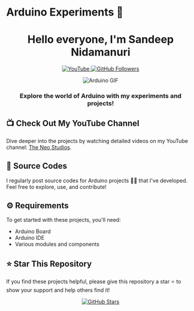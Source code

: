 # Arduino Experiments 🚀

<h1 align="center">Hello everyone, I'm Sandeep Nidamanuri</h1>

<p align="center">
  <a href="https://www.youtube.com/@theneostudios" target="_blank">
    <img src="https://img.shields.io/badge/YouTube-The%20Neo%20Studios-red?style=for-the-badge&logo=youtube" alt="YouTube">
  </a>
  <a href="https://github.com/SandeepNidamanuri" target="_blank">
    <img src="https://img.shields.io/github/followers/SandeepNidamanuri?style=for-the-badge" alt="GitHub Followers">
  </a>
</p>

<p align="center">
  <img src="https://media.giphy.com/media/ZVik7pBtu9dNS/giphy.gif" alt="Arduino GIF">
</p>

<h3 align="center">Explore the world of Arduino with my experiments and projects!</h3>

## 📺 Check Out My YouTube Channel
Dive deeper into the projects by watching detailed videos on my YouTube channel: 
<a href="https://www.youtube.com/@theneostudios" target="_blank">The Neo Studios</a>.

## 📂 Source Codes
I regularly post source codes for Arduino projects 🧑‍💻 that I've developed. Feel free to explore, use, and contribute!

## ⚙️ Requirements
To get started with these projects, you'll need:
- Arduino Board
- Arduino IDE
- Various modules and components

## ⭐ Star This Repository
If you find these projects helpful, please give this repository a star ⭐ to show your support and help others find it!

<p align="center">
  <a href="https://github.com/SandeepNidamanuri/arduino-experiments" target="_blank">
    <img src="https://img.shields.io/github/stars/neosandeep24/ArduinoExperiments?style=social" alt="GitHub Stars">
  </a>
</p>
